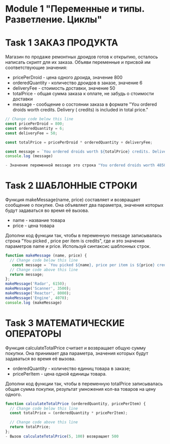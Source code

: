 # Module 1 "Переменные и типы. Разветление. Циклы"

# Task 1 ЗАКАЗ ПРОДУКТА

Магазин по продаже ремонтных дроидов готов к открытию, осталось написать скрипт для их заказа. Объяви переменные и присвой им соответствующие значения:

- pricePerDroid - цена одного дроида, значение 800
- orderedQuantity - количество дроидов в заказе, значение 6
- deliveryFee - стоимость доставки, значение 50
- totalPrice - общая сумма заказа к оплате, не забудь о стоимости доставки
- message - сообщение о состоянии заказа в формате "You ordered droids worth <total price> credits. Delivery (<delivery fee> credits) is included in total price."

```js
// Change code below this line
const pricePerDroid = 800;
const orderedQuantity = 6;
const deliveryFee = 50;

const totalPrice = pricePerDroid * orderedQuantity + deliveryFee;

const message = `You ordered droids worth ${totalPrice} credits. Delivery (${deliveryFee} credits) is included in total price.`;
console.log (message)

- Значение переменной message это строка "You ordered droids worth 4850 credits. Delivery (50 credits) is included in total price."
```

# Task 2 ШАБЛОННЫЕ СТРОКИ 

Функция makeMessage(name, price) составляет и возвращает сообщение о покупке. Она объявляет два параметра, значения которых будут задаваться во время её вызова.

- name - название товара
- price - цена товара

Дополни код функции так, чтобы в переменную message записывалась строка "You picked <product name>, price per item is <product price> credits", где <product name> и <product price> это значения параметров name и price. Используй синтаксис шаблонных строк.

```js
function makeMessage (name, price) {
  // Change code below this line
   const message = `You picked ${name}, price per item is ${price} credits`;
  // Change code above this line
  return message;
};
makeMessage('Radar', 6150);
makeMessage('Scanner', 3500);
makeMessage('Reactor', 8000);
makeMessage('Engine', 4070);
console.log (makeMessage)
```
# Task 3 МАТЕМАТИЧЕСКИЕ ОПЕРАТОРЫ

Функция calculateTotalPrice считает и возвращает общую сумму покупки. Она принимает два параметра, значения которых будут задаваться во время её вызова.

- orderedQuantity - количество единиц товара в заказе;
- pricePerItem - цена одной единицы товара.

Дополни код функции так, чтобы в переменную totalPrice записывалась общая сумма покупки, результат умножения кол-ва товаров на цену одного.

```js
function calculateTotalPrice (orderedQuantity, pricePerItem) {
  // Change code below this line
  const totalPrice = (orderedQuantity * pricePerItem);

  // Change code above this line
  return totalPrice;
};
- Вызов calculateTotalPrice(5, 100) возвращает 500
```
